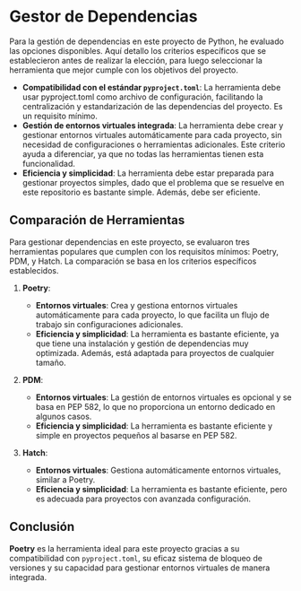 # Gestor de Dependencias

Para la gestión de dependencias en este proyecto de Python, he evaluado las opciones disponibles.  Aquí detallo los criterios específicos que se establecieron antes de realizar la elección, para luego seleccionar la herramienta que mejor cumple con los objetivos del proyecto.  

- **Compatibilidad con el estándar `pyproject.toml`**: La herramienta debe usar pyproject.toml como archivo de configuración, facilitando la centralización y estandarización de las dependencias del proyecto. Es un requisito mínimo.  
- **Gestión de entornos virtuales integrada**: La herramienta debe crear y gestionar entornos virtuales automáticamente para cada proyecto, sin necesidad de configuraciones o herramientas adicionales. Este criterio ayuda a diferenciar, ya que no todas las herramientas tienen esta funcionalidad.    
- **Eficiencia y simplicidad**: La herramienta debe estar preparada para gestionar proyectos simples, dado que el problema que se resuelve en este repositorio es bastante simple. Además, debe ser eficiente. 

## Comparación de Herramientas

Para gestionar dependencias en este proyecto, se evaluaron tres herramientas populares que cumplen con los requisitos mínimos: Poetry, PDM, y Hatch. La comparación se basa en los criterios específicos establecidos.

1. **Poetry**:  
   - **Entornos virtuales**: Crea y gestiona entornos virtuales automáticamente para cada proyecto, lo que facilita un flujo de trabajo sin configuraciones adicionales.  
   - **Eficiencia y simplicidad**: La herramienta es bastante eficiente, ya que tiene una instalación y gestión de dependencias muy optimizada. Además, está adaptada para proyectos de cualquier tamaño. 

2. **PDM**: 
   - **Entornos virtuales**: La gestión de entornos virtuales es opcional y se basa en PEP 582, lo que no proporciona un entorno dedicado en algunos casos.  
   - **Eficiencia y simplicidad**: La herramienta es bastante eficiente y simple en proyectos pequeños al basarse en PEP 582.

3. **Hatch**: 
   - **Entornos virtuales**: Gestiona automáticamente entornos virtuales, similar a Poetry.  
   - **Eficiencia y simplicidad**: La herramienta es bastante eficiente, pero es adecuada para proyectos con avanzada configuración.

## Conclusión

**Poetry** es la herramienta ideal para este proyecto gracias a su compatibilidad con `pyproject.toml`, su eficaz sistema de bloqueo de versiones y su capacidad para gestionar entornos virtuales de manera integrada.  